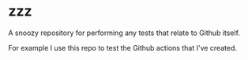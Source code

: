 # zzz
A snoozy repository for performing any tests that relate to Github itself.

For example I use this repo to test the Github actions that I've created.
